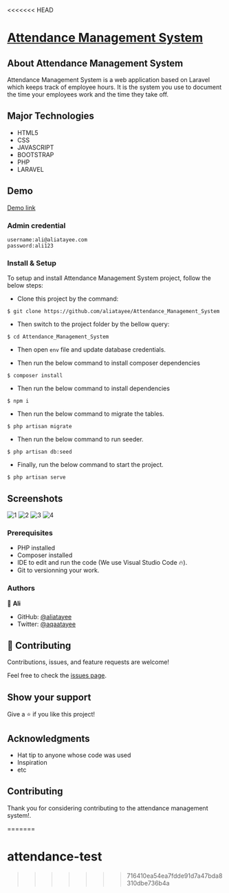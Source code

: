 <<<<<<< HEAD
<p align="center"><a href="https://ams.aliatayee.com" target="_blank"><h1>Attendance Management System</h1></a></p>

## About Attendance Management System

Attendance Management System is a web application based on Laravel which keeps track of employee hours. It is the system you use to document the time your employees work and the time they take off.

## Major Technologies
- HTML5
- CSS
- JAVASCRIPT
- BOOTSTRAP
- PHP
- LARAVEL

## Demo
<a href="http://ams.alihost.co">Demo link</a> 

  ### Admin credential
    username:ali@aliatayee.com
    password:ali123


### Install & Setup

To setup and install Attendance Management System project, follow the below steps:
- Clone this project by the command: 

```
$ git clone https://github.com/aliatayee/Attendance_Management_System
```

- Then switch to the project folder by the bellow query:

```
$ cd Attendance_Management_System
```

- Then open ```env``` file and update database credentials.

- Then run the below command to install composer dependencies

```
$ composer install
```

- Then run the below command to install dependencies

```
$ npm i
```
- Then run the below command to migrate the tables.

```
$ php artisan migrate 
```
- Then run the below command to run seeder.

```
$ php artisan db:seed 
```

- Finally, run the below command to start the project.

```
$ php artisan serve
```

## Screenshots
![1](https://user-images.githubusercontent.com/74867463/144262662-b7fbe66e-5c4c-46fb-8bab-9cf3121c2032.png)
![2](https://user-images.githubusercontent.com/74867463/144262668-545c4d8d-8570-4e38-a769-4c26520e366d.png)
![3](https://user-images.githubusercontent.com/74867463/144262431-32223a06-8c25-49fd-b969-56a4bab697f2.png)
![4](https://user-images.githubusercontent.com/74867463/144262645-29d4bfa4-c737-4123-8c22-c8c1fd49477e.png)


### Prerequisites
- PHP installed
- Composer installed
- IDE to edit and run the code (We use Visual Studio Code 🔥).
- Git to versionning your work.

### Authors
👤 **Ali**

- GitHub: [@aliatayee](https://github.com/aliatayee)
- Twitter: [@aqaatayee](https://twitter.com/aqaatayee)


## 🤝 Contributing
Contributions, issues, and feature requests are welcome!

Feel free to check the [issues page](../../issues/).

## Show your support
Give a ⭐️ if you like this project!

## Acknowledgments
- Hat tip to anyone whose code was used
- Inspiration
- etc

## Contributing

Thank you for considering contributing to the attendance management system!.

=======
# attendance-test
>>>>>>> 716410ea54ea7fdde91d7a47bda8310dbe736b4a

